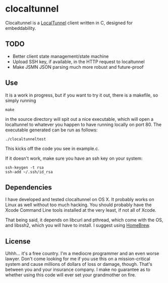 clocaltunnel
============

Clocaltunnel is a [LocalTunnel][lt-website] client written in C, designed for embeddability.

[lt-website]: http://progrium.com/localtunnel/

TODO
----

* Better client state management/state machine
* Upload SSH key, if available, in the HTTP request to localtunnel
* Make JSMN JSON parsing much more robust and future-proof

Use
---

It is a work in progress, but if you want to try it out, there is a makefile, so simply running
	
	make

in the source directory will spit out a nice executable, which will open a localtunnel to whatever you happen to have running locally on port 80. The executable generated can be run as follows:

	./clocaltunneltest

This kicks off the code you see in example.c. 

If it doesn't work, make sure you have an ssh key on your system:

	ssh-keygen -t rsa
	ssh-add ~/.ssh/id_rsa


Dependencies
------------

I have developed and tested clocaltunnel on OS X. It probably works on Linux as well without too much hacking. You should probably have the Xcode Command Line tools installed at the very least, if not all of Xcode. 

That being said, it depends on libcurl and pthread, which come with the OS, and libssh2, which you will have to install. I suggest using [HomeBrew][homebrew-website].

[homebrew-website]: http://mxcl.github.com/homebrew/

License
-------

Uhhh... it's a free country. I'm a mediocre programmer and an even worse lawyer. Don't come looking for me if you use this on a mission-critical system and cause millions of dollars of loss or damage, though. That's between you and your insurance company. I make no guarantee as to whether using this code will ever set your grandmother on fire.